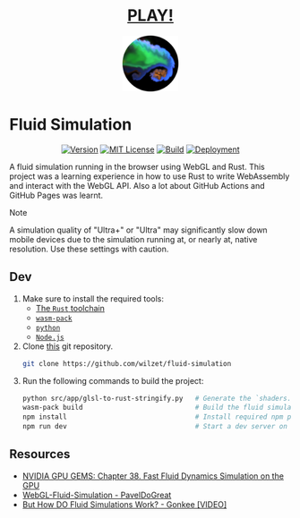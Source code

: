 <div align="center">

  # [PLAY!](https://wilzet.github.io/fluid-simulation/)
  <a href="https://wilzet.github.io/fluid-simulation/"><img height="100" src="https://github.com/wilzet/fluid-simulation/blob/main/src/app/favicon/android-chrome-512x512.png"></a>
</div>

# Fluid Simulation

<div align="center"></a>

  [![Version](https://img.shields.io/github/package-json/v/wilzet/fluid-simulation.svg?color=blue)]()
  [![MIT License](https://img.shields.io/badge/license-MIT-red.svg)](https://github.com/wilzet/fluid-simulation/LICENSE.md)
  [![Build](https://github.com/wilzet/fluid-simulation/actions/workflows/build.yml/badge.svg)]()
  [![Deployment](https://github.com/wilzet/fluid-simulation/actions/workflows/deploy.yml/badge.svg)](https://wilzet.github.io/fluid-simulation)
</div>

A fluid simulation running in the browser using WebGL and Rust. This project was a learning experience in how to use Rust to write WebAssembly and interact with the WebGL API. Also a lot about GitHub Actions and GitHub Pages was learnt.

> [!NOTE]  
> A simulation quality of "Ultra+" or "Ultra" may significantly slow down mobile devices due to the simulation running at, or nearly at, native resolution. Use these settings with caution.

## Dev
1. Make sure to install the required tools:
   - [The `Rust` toolchain](https://github.com/rust-lang/rustup)
   - [`wasm-pack`](https://github.com/rustwasm/wasm-pack)
   - [`python`](https://www.python.org/)
   - [`Node.js`](https://nodejs.org/en)
2. Clone [this](https://github.com/wilzet/fluid-simulation) git repository.
   ```bash
   git clone https://github.com/wilzet/fluid-simulation
   ```
3. Run the following commands to build the project:
   ```bash
   python src/app/glsl-to-rust-stringify.py   # Generate the `shaders.rs` file
   wasm-pack build                            # Build the fluid simulation package
   npm install                                # Install required npm packages
   npm run dev                                # Start a dev server on localhost:8080
   ```


## Resources
- [NVIDIA GPU GEMS: Chapter 38. Fast Fluid Dynamics Simulation on the GPU](https://developer.nvidia.com/gpugems/gpugems/part-vi-beyond-triangles/chapter-38-fast-fluid-dynamics-simulation-gpu)
- [WebGL-Fluid-Simulation - PavelDoGreat](https://github.com/PavelDoGreat/WebGL-Fluid-Simulation/)
- [But How DO Fluid Simulations Work? - Gonkee [VIDEO]](https://www.youtube.com/watch?v=qsYE1wMEMPA)
